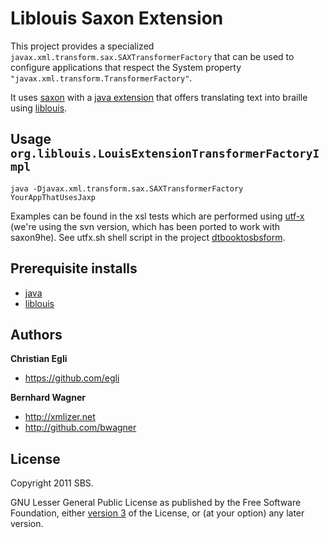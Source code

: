 Liblouis Saxon Extension
========================

This project provides a specialized `javax.xml.transform.sax.SAXTransformerFactory`
that can be used to configure applications that respect the
System property `"javax.xml.transform.TransformerFactory"`.

It uses [saxon](http://saxon.sourceforge.net/) with a [java extension](https://github.com/bwagner/LiblouisSaxonExtension)
that offers translating text into braille using [liblouis](http://code.google.com/p/liblouis/).

Usage `org.liblouis.LouisExtensionTransformerFactoryImpl`
--------------------------------------------------------

    java -Djavax.xml.transform.sax.SAXTransformerFactory YourAppThatUsesJaxp

Examples can be found in the xsl tests which are performed using
[utf-x](http://utf-x.sourceforge.net/) (we're using the svn version, which has been ported to work with saxon9he).
See utfx.sh shell script in the project [dtbooktosbsform](https://github.com/bwagner/dtbooktosbsform).

Prerequisite installs
------------------------

* [java](http://java.sun.com)
* [liblouis](http://code.google.com/p/liblouis/)

Authors
-------

**Christian Egli**

+ https://github.com/egli

**Bernhard Wagner**

+ http://xmlizer.net
+ http://github.com/bwagner

License
---------------------

Copyright 2011 SBS.

GNU Lesser General Public License as published by the Free Software Foundation,
either [version 3](http://www.gnu.org/licenses/gpl-3.0.html) of the License, or (at your option) any later version.
